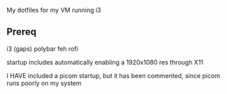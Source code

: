 My dotfiles for my VM running i3

## Prereq
i3 (gaps)
polybar
feh
rofi

startup includes automatically enabling a 1920x1080 res through X11

I HAVE included a picom startup, but it has been commented,  since picom runs poorly on my system
